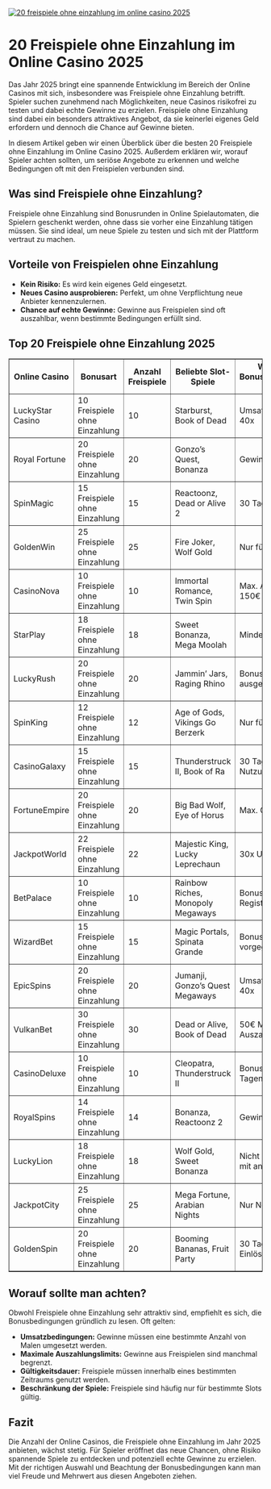 [![20 freispiele ohne einzahlung im online casino 2025](https://123-caf.pages.dev/gitsignup.png)](https://vrmoo.ru/Bt82HjjY)

<h1>20 Freispiele ohne Einzahlung im Online Casino 2025</h1> <p>Das Jahr 2025 bringt eine spannende Entwicklung im Bereich der Online Casinos mit sich, insbesondere was Freispiele ohne Einzahlung betrifft. Spieler suchen zunehmend nach Möglichkeiten, neue Casinos risikofrei zu testen und dabei echte Gewinne zu erzielen. Freispiele ohne Einzahlung sind dabei ein besonders attraktives Angebot, da sie keinerlei eigenes Geld erfordern und dennoch die Chance auf Gewinne bieten.</p> <p>In diesem Artikel geben wir einen Überblick über die besten 20 Freispiele ohne Einzahlung im Online Casino 2025. Außerdem erklären wir, worauf Spieler achten sollten, um seriöse Angebote zu erkennen und welche Bedingungen oft mit den Freispielen verbunden sind.</p>  <h2>Was sind Freispiele ohne Einzahlung?</h2> <p>Freispiele ohne Einzahlung sind Bonusrunden in Online Spielautomaten, die Spielern geschenkt werden, ohne dass sie vorher eine Einzahlung tätigen müssen. Sie sind ideal, um neue Spiele zu testen und sich mit der Plattform vertraut zu machen.</p>  <h2>Vorteile von Freispielen ohne Einzahlung</h2> <ul>   <li><strong>Kein Risiko:</strong> Es wird kein eigenes Geld eingesetzt.</li>   <li><strong>Neues Casino ausprobieren:</strong> Perfekt, um ohne Verpflichtung neue Anbieter kennenzulernen.</li>   <li><strong>Chance auf echte Gewinne:</strong> Gewinne aus Freispielen sind oft auszahlbar, wenn bestimmte Bedingungen erfüllt sind.</li> </ul>  <h2>Top 20 Freispiele ohne Einzahlung 2025</h2> <table border="1" cellpadding="8" cellspacing="0"> <thead>   <tr>     <th>Online Casino</th>     <th>Bonusart</th>     <th>Anzahl Freispiele</th>     <th>Beliebte Slot-Spiele</th>     <th>Wichtigster Bonusbedingungen-Hinweis</th>   </tr> </thead> <tbody>   <tr>     <td>LuckyStar Casino</td>     <td>10 Freispiele ohne Einzahlung</td>     <td>10</td>     <td>Starburst, Book of Dead</td>     <td>Umsatzbedingungen 40x</td>   </tr>   <tr>     <td>Royal Fortune</td>     <td>20 Freispiele ohne Einzahlung</td>     <td>20</td>     <td>Gonzo’s Quest, Bonanza</td>     <td>Gewinnlimit 100€</td>   </tr>   <tr>     <td>SpinMagic</td>     <td>15 Freispiele ohne Einzahlung</td>     <td>15</td>     <td>Reactoonz, Dead or Alive 2</td>     <td>30 Tage Gültigkeit</td>   </tr>   <tr>     <td>GoldenWin</td>     <td>25 Freispiele ohne Einzahlung</td>     <td>25</td>     <td>Fire Joker, Wolf Gold</td>     <td>Nur für Neukunden</td>   </tr>   <tr>     <td>CasinoNova</td>     <td>10 Freispiele ohne Einzahlung</td>     <td>10</td>     <td>Immortal Romance, Twin Spin</td>     <td>Max. Auszahlung 150€</td>   </tr>   <tr>     <td>StarPlay</td>     <td>18 Freispiele ohne Einzahlung</td>     <td>18</td>     <td>Sweet Bonanza, Mega Moolah</td>     <td>Mindestumsatz 35x</td>   </tr>   <tr>     <td>LuckyRush</td>     <td>20 Freispiele ohne Einzahlung</td>     <td>20</td>     <td>Jammin’ Jars, Raging Rhino</td>     <td>Bonus nur auf ausgewählten Slots</td>   </tr>   <tr>     <td>SpinKing</td>     <td>12 Freispiele ohne Einzahlung</td>     <td>12</td>     <td>Age of Gods, Vikings Go Berzerk</td>     <td>Nur für neue Spieler</td>   </tr>   <tr>     <td>CasinoGalaxy</td>     <td>15 Freispiele ohne Einzahlung</td>     <td>15</td>     <td>Thunderstruck II, Book of Ra</td>     <td>30 Tage Frist zur Nutzung</td>   </tr>   <tr>     <td>FortuneEmpire</td>     <td>20 Freispiele ohne Einzahlung</td>     <td>20</td>     <td>Big Bad Wolf, Eye of Horus</td>     <td>Max. Gewinn 200€</td>   </tr>   <tr>     <td>JackpotWorld</td>     <td>22 Freispiele ohne Einzahlung</td>     <td>22</td>     <td>Majestic King, Lucky Leprechaun</td>     <td>30x Umsatz</td>   </tr>   <tr>     <td>BetPalace</td>     <td>10 Freispiele ohne Einzahlung</td>     <td>10</td>     <td>Rainbow Riches, Monopoly Megaways</td>     <td>Bonus erst nach Registrierung</td>   </tr>   <tr>     <td>WizardBet</td>     <td>15 Freispiele ohne Einzahlung</td>     <td>15</td>     <td>Magic Portals, Spinata Grande</td>     <td>Bonusslots vorgegeben</td>   </tr>   <tr>     <td>EpicSpins</td>     <td>20 Freispiele ohne Einzahlung</td>     <td>20</td>     <td>Jumanji, Gonzo’s Quest Megaways</td>     <td>Umsatzbedingungen 40x</td>   </tr>   <tr>     <td>VulkanBet</td>     <td>30 Freispiele ohne Einzahlung</td>     <td>30</td>     <td>Dead or Alive, Book of Dead</td>     <td>50€ Max. Auszahlung</td>   </tr>   <tr>     <td>CasinoDeluxe</td>     <td>10 Freispiele ohne Einzahlung</td>     <td>10</td>     <td>Cleopatra, Thunderstruck II</td>     <td>Bonus innerhalb 7 Tagen nutzen</td>   </tr>   <tr>     <td>RoyalSpins</td>     <td>14 Freispiele ohne Einzahlung</td>     <td>14</td>     <td>Bonanza, Reactoonz 2</td>     <td>Gewinnlimit 100€</td>   </tr>   <tr>     <td>LuckyLion</td>     <td>18 Freispiele ohne Einzahlung</td>     <td>18</td>     <td>Wolf Gold, Sweet Bonanza</td>     <td>Nicht kombinierbar mit anderen Boni</td>   </tr>   <tr>     <td>JackpotCity</td>     <td>25 Freispiele ohne Einzahlung</td>     <td>25</td>     <td>Mega Fortune, Arabian Nights</td>     <td>Nur Neukunden</td>   </tr>   <tr>     <td>GoldenSpin</td>     <td>20 Freispiele ohne Einzahlung</td>     <td>20</td>     <td>Booming Bananas, Fruit Party</td>     <td>30 Tage Zeit zur Einlösung</td>   </tr> </tbody> </table>  <h2>Worauf sollte man achten?</h2> <p>Obwohl Freispiele ohne Einzahlung sehr attraktiv sind, empfiehlt es sich, die Bonusbedingungen gründlich zu lesen. Oft gelten:</p> <ul>   <li><strong>Umsatzbedingungen:</strong> Gewinne müssen eine bestimmte Anzahl von Malen umgesetzt werden.</li>   <li><strong>Maximale Auszahlungslimits:</strong> Gewinne aus Freispielen sind manchmal begrenzt.</li>   <li><strong>Gültigkeitsdauer:</strong> Freispiele müssen innerhalb eines bestimmten Zeitraums genutzt werden.</li>   <li><strong>Beschränkung der Spiele:</strong> Freispiele sind häufig nur für bestimmte Slots gültig.</li> </ul>  <h2>Fazit</h2> <p>Die Anzahl der Online Casinos, die Freispiele ohne Einzahlung im Jahr 2025 anbieten, wächst stetig. Für Spieler eröffnet das neue Chancen, ohne Risiko spannende Spiele zu entdecken und potenziell echte Gewinne zu erzielen. Mit der richtigen Auswahl und Beachtung der Bonusbedingungen kann man viel Freude und Mehrwert aus diesen Angeboten ziehen.</p>
